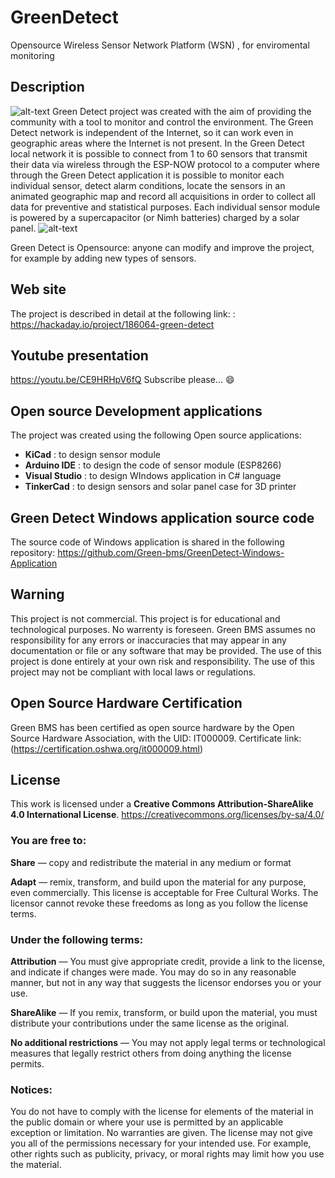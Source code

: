 # GreenDetect
Opensource Wireless Sensor Network Platform (WSN) , for enviromental monitoring

## Description

![alt-text](https://cdn.hackaday.io/images/3430841656175470749.jpg)
Green Detect project was created with the aim of providing the community with a tool to monitor and control the environment.
The Green Detect network is independent of the Internet, so it can work even in geographic areas where the Internet is not present.
In the Green Detect local network it is possible to connect from 1 to 60 sensors that transmit their data via wireless through the ESP-NOW protocol to a computer where through the Green Detect application it is possible to monitor each individual sensor, detect alarm conditions, locate the sensors in an animated geographic map and record all acquisitions in order to collect all data for preventive and statistical purposes.
Each individual sensor module is powered by a supercapacitor (or Nimh batteries) charged by a solar panel.
![alt-text](https://cdn.hackaday.io/images/5015841656245950516.png)

Green Detect is Opensource: anyone can modify and improve the project, for example by adding new types of sensors.

## Web site
The project is described in detail at the following link: : https://hackaday.io/project/186064-green-detect

## Youtube presentation
https://youtu.be/CE9HRHpV6fQ
Subscribe please... :smile:

## Open source Development applications
The project was created using the following Open source applications:
- **KiCad** : to design sensor module
- **Arduino IDE** : to design the code of sensor module (ESP8266)
- **Visual Studio** : to design WIndows application in C# language
- **TinkerCad** : to design sensors and solar panel case for 3D printer

## Green Detect Windows application source code
The source code of Windows application is shared in the following repository: https://github.com/Green-bms/GreenDetect-Windows-Application

## Warning
This project is not commercial. This project is for educational and technological purposes.
No warrenty is foreseen.
Green BMS assumes no responsibility for any errors or inaccuracies that may appear in any documentation or file or any software that may be provided.
The use of this project is done entirely at your own risk and responsibility.
The use of this project may not be compliant with local laws or regulations.

## Open Source Hardware Certification
Green BMS has been certified as open source hardware by the Open Source Hardware Association, with the UID: IT000009.
Certificate link: (https://certification.oshwa.org/it000009.html)

## License

This work is licensed under a **Creative Commons Attribution-ShareAlike 4.0 International License**.
https://creativecommons.org/licenses/by-sa/4.0/

### You are free to:

**Share** — copy and redistribute the material in any medium or format

**Adapt**  — remix, transform, and build upon the material
for any purpose, even commercially.
This license is acceptable for Free Cultural Works.
The licensor cannot revoke these freedoms as long as you follow the license terms.

### Under the following terms:

**Attribution** — You must give appropriate credit, provide a link to the license, and indicate if changes were made. You may do so in any reasonable manner, but not in any way that suggests the licensor endorses you or your use.

**ShareAlike** — If you remix, transform, or build upon the material, you must distribute your contributions under the same license as the original.

**No additional restrictions** — You may not apply legal terms or technological measures that legally restrict others from doing anything the license permits.

### Notices:
You do not have to comply with the license for elements of the material in the public domain or where your use is permitted by an applicable exception or limitation.
No warranties are given. The license may not give you all of the permissions necessary for your intended use. For example, other rights such as publicity, privacy, or moral rights may limit how you use the material.

